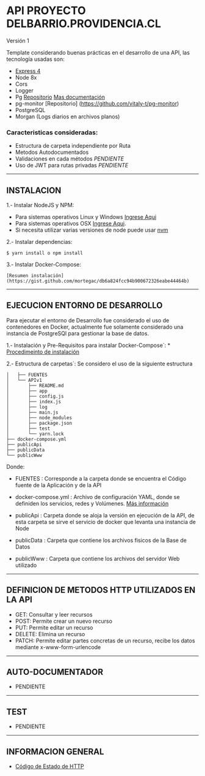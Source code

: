 # API PROYECTO DELBARRIO.PROVIDENCIA.CL


Versión 1

Template considerando buenas prácticas en el desarrollo de una API, las tecnología usadas son:

* [Express 4](http://expressjs.com/es/)
* Node 8x
* Cors
* Logger
* Pg [Repositorio](https://github.com/brianc/node-postgres) [Mas documentación](https://node-postgres.com/features/queries)
* pg-monitor [Repositorio] (https://github.com/vitaly-t/pg-monitor)
* PostgreSQL
* Morgan (Logs diarios en archivos planos)


### Caracteristicas consideradas:
* Estructura de carpeta independiente por Ruta
* Metodos Autodocumentados
* Validaciones en cada métodos    *PENDIENTE*
* Uso de JWT para rutas privadas  *PENDIENTE*


___________________________________________________________________________
## INSTALACION  ##

1.- Instalar NodeJS y NPM: 

* Para sistemas operativos Linux 	y Windows [Ingrese Aqui](http://www.w3resource.com/node.js/installing-node.js-windows-and-linux.php)
* Para sistemas operativos OSX [Ingrese Aqui](https://coolestguidesontheplanet.com/installing-node-js-on-macos/). 
* Si necesita utilizar varias versiones de node puede usar [nvm](https://github.com/creationix/nvm)

2.- Instalar dependencias:   
```
$ yarn install o npm install
```

3.- Instalar Docker-Compose:
	
```
[Resumen instalación](https://gist.github.com/mortegac/db6a824fcc94b900672326eabe44464b)
```


___________________________________________________________________________
## EJECUCION ENTORNO DE DESARROLLO  ##

Para ejecutar el entorno de Desarrollo fue considerado el uso de contenedores en Docker, actualmente fue solamente considerado una instancia de PostgreSQl para gestionar la base de datos.

1.- Instalación y Pre-Requisitos para instalar Docker-Compose`: 
	* [Procedimeinto de instalación](https://docs.docker.com/compose/install/#prerequisites)  

2.- Estructura de carpetas`:  Se considero el uso de la siguiente estructura 
	
```
│   ├── FUENTES
│   └── APIv1
│       ├── README.md
│       ├── app
│       ├── config.js
│       ├── index.js
│       ├── log
│       ├── main.js
│       ├── node_modules
│       ├── package.json
│       ├── test
│       └── yarn.lock
├── docker-compose.yml
├── publicApi
├── publicData
└── publicWww
```
Donde:

* FUENTES				:  Corresponde a la carpeta donde se encuentra el Código fuente de la Aplicación y de la API	

* docker-compose.yml    :  Archivo de configuración YAML, donde se definiden los servicios, redes y Volúmenes. [Más información](https://jsitech1.gitbooks.io/meet-docker/content/archivo_docker-compose_en_detalle.html)  

* publicApi				: Carpeta donde se aloja la versión en ejecución de la API, de esta carpeta se sirve el servicio de docker que levanta una instancia de Node

* publicData			: Carpeta que contiene los archivos fisicos de la Base de Datos 

* publicWww				: Carpeta que contiene los archivos del servidor Web utilizado


___________________________________________________________________________
## DEFINICION DE METODOS HTTP UTILIZADOS EN LA API ##
* GET:      Consultar y leer recursos
* POST:     Permite crear un nuevo recurso
* PUT:      Permite editar un recurso
* DELETE:   Elimina un recurso  
* PATCH:    Permite editar partes concretas de un recurso, recibe los datos mediante x-www-form-urlencode


___________________________________________________________________________
## AUTO-DOCUMENTADOR  ##
* PENDIENTE

___________________________________________________________________________
## TEST  ##
* PENDIENTE

___________________________________________________________________________
## INFORMACION GENERAL  ##

* [Código de Estado de HTTP](http://librosweb.es/tutorial/los-codigos-de-estado-de-http/)  

